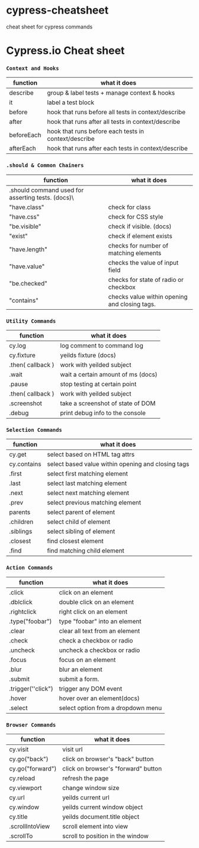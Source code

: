 # cypress-cheatsheet
cheat sheet for cypress commands

# Cypress.io Cheat sheet
### ```Context and Hooks```
|function|what it does|
|---------|-----------|
|describe |group & label tests + manage context & hooks|
|it |label a test block|
|before |hook that runs before all tests in context/describe|
|after |hook that runs after all tests in context/describe|
|beforeEach| hook that runs before each tests in context/describe|
|afterEach| hook that runs after each tests in context/describe|

### ```.should & Common Chainers```
|function|what it does|
|---------|-----------|
|.should command used for asserting tests. (docs)\
|"have.class" |check for class|
|"have.css" |check for CSS style|
|"be.visible" |check if visible. (docs)|
|"exist" |check if element exists|
|"have.length"| checks for number of matching elements|
|"have.value" |checks the value of input field|
|"be.checked" |checks for state of radio or checkbox|
|"contains" |checks value within opening and closing tags.|


### ```Utility Commands```
|function|what it does|
|---------|-----------|
|cy.log |log comment to command log|
|cy.fixture |yeilds fixture (docs)|
|.then( callback )| work with yeilded subject|
|.wait |wait a certain amount of ms (docs)|
|.pause |stop testing at certain point|
|.then( callback ) |work with yeilded subject|
|.screenshot |take a screenshot of state of DOM|
|.debug| print debug info to the console|



### ```Selection Commands```
|function|what it does|
|---------|-----------|
|cy.get| select based on HTML tag attrs|
|cy.contains |select based value within opening and closing tags|
|.first| select first matching element|
|.last |select last matching element|
|.next| select next matching element|
|.prev |select previous matching element|
|parents |select parent of element|
|.children| select child of element|
|.siblings |select sibling of element|
|.closest |find closest element|
|.find |find matching child element|




### ```Action Commands```
|function|what it does|
|---------|-----------|
|.click |click on an element|
|.dblclick| double click on an element|
|.rightclick |right click on an element|
|.type("foobar")| type "foobar" into an element|
|.clear |clear all text from an element|
|.check |check a checkbox or radio|
|.uncheck |uncheck a checkbox or radio|
|.focus |focus on an element|
|.blur |blur an element|
|.submit| submit a form.|
|.trigger(''click")| trigger any DOM event|
|.hover| hover over an element(docs)|
|.select |select option from a dropdown menu|

### ```Browser Commands```
|function|what it does|
|---------|-----------|
|cy.visit| visit url|
|cy.go("back")| click on browser's "back" button|
|cy.go("forward")| click on browser's "forward" button|
|cy.reload |refresh the page|
|cy.viewport |change window size|
|cy.url |yeilds current url|
|cy.window |yeilds current window object|
|cy.title |yeilds document.title object|
|.scrollIntoView |scroll element into view|
|.scrollTo| scroll to position in the window|
